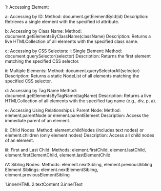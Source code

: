1: Accessing Element:


a: Accessing by ID:
   Method: document.getElementById(id)
   Description: Retrieves a single element with the specified id attribute.

b: Accessing by Class Name:
   Method: document.getElementsByClassName(className)
   Description: Returns a live HTMLCollection of all elements with the 
   specified class name.

c: Accessing by CSS Selectors:
   i: Single Element:
      Method: document.querySelector(selector)
      Description: Returns the first element matching the specified CSS 
      selector.
    
   ii: Multiple Elements:
      Method: document.querySelectorAll(selector)
      Description: Returns a static NodeList of all elements matching the 
      specified CSS selector.
    
d: Accessing by Tag Name
   Method: document.getElementsByTagName(tagName)
   Description: Returns a live HTMLCollection of all elements with the 
   specified tag name (e.g., div, p, a).

e: Accessing Using Relationships
   i: Parent Node:
   Method: element.parentNode or element.parentElement
   Description: Access the immediate parent of an element.

   ii: Child Nodes:
   Method: element.childNodes (includes text nodes) or element.children 
   (only element nodes)
   Description: Access all child nodes of an element.

   iii: First and Last Child:
   Methods: element.firstChild, element.lastChild, 
   element.firstElementChild, element.lastElementChild

   iV: Sibling Nodes:
   Methods: element.nextSibling, element.previousSibling
   Element Siblings: element.nextElementSibling, 
   element.previousElementSibling




1.innerHTML 
2.textContent
3.innerText 

